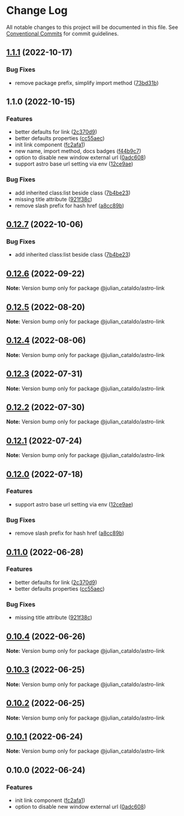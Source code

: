 # Change Log

All notable changes to this project will be documented in this file.
See [Conventional Commits](https://conventionalcommits.org) for commit guidelines.

## [1.1.1](https://github.com/JulianCataldo/web-garden/compare/astro-link@1.1.0...astro-link@1.1.1) (2022-10-17)


### Bug Fixes

* remove package prefix, simplify import method ([73bd31b](https://github.com/JulianCataldo/web-garden/commit/73bd31bf1f501624036a74a3f19c5bf83cc9c0a4))



## 1.1.0 (2022-10-15)


### Features

* better defaults for link ([2c370d9](https://github.com/JulianCataldo/web-garden/commit/2c370d944ce577e5480a07108e81a078bc3200b5))
* better defaults properties ([cc55aec](https://github.com/JulianCataldo/web-garden/commit/cc55aecd0ea8051ab268c391cb5a28372d7ca896))
* init link component ([fc2afa1](https://github.com/JulianCataldo/web-garden/commit/fc2afa191cd34450df1f47812339c0a5b51915f0))
* new name, import method, docs badges ([f44b9c7](https://github.com/JulianCataldo/web-garden/commit/f44b9c732977ed9fcee102f1a37f56ab574d2b94))
* option to disable new window external url ([0adc608](https://github.com/JulianCataldo/web-garden/commit/0adc6088d5dc983aa8fb92f8e61bbb7f8a2c58c1))
* support astro base url setting via env ([12ce9ae](https://github.com/JulianCataldo/web-garden/commit/12ce9ae07253eafe90ed06ca57e090ad1e1d8ee4))


### Bug Fixes

* add inherited class:list beside class ([7b4be23](https://github.com/JulianCataldo/web-garden/commit/7b4be23b84a66bbf56118c69e2a2c89e419fbb7a))
* missing title attribute ([921f38c](https://github.com/JulianCataldo/web-garden/commit/921f38c88f7e41695ff0a6ba6f25cbe29103205c))
* remove slash prefix for hash href ([a8cc89b](https://github.com/JulianCataldo/web-garden/commit/a8cc89bf26a3640095829089cba65b29d363a4b5))



## [0.12.7](https://github.com/JulianCataldo/web-garden/compare/@julian_cataldo/astro-link@0.12.6...@julian_cataldo/astro-link@0.12.7) (2022-10-06)


### Bug Fixes

* add inherited class:list beside class ([7b4be23](https://github.com/JulianCataldo/web-garden/commit/7b4be23b84a66bbf56118c69e2a2c89e419fbb7a))



## [0.12.6](https://github.com/JulianCataldo/web-garden/compare/@julian_cataldo/astro-link@0.12.5...@julian_cataldo/astro-link@0.12.6) (2022-09-22)

**Note:** Version bump only for package @julian_cataldo/astro-link





## [0.12.5](https://github.com/JulianCataldo/web-garden/compare/@julian_cataldo/astro-link@0.12.4...@julian_cataldo/astro-link@0.12.5) (2022-08-20)

**Note:** Version bump only for package @julian_cataldo/astro-link





## [0.12.4](https://github.com/JulianCataldo/web-garden/compare/@julian_cataldo/astro-link@0.12.3...@julian_cataldo/astro-link@0.12.4) (2022-08-06)

**Note:** Version bump only for package @julian_cataldo/astro-link





## [0.12.3](https://github.com/JulianCataldo/web-garden/compare/@julian_cataldo/astro-link@0.12.2...@julian_cataldo/astro-link@0.12.3) (2022-07-31)

**Note:** Version bump only for package @julian_cataldo/astro-link





## [0.12.2](https://github.com/JulianCataldo/web-garden/compare/@julian_cataldo/astro-link@0.12.1...@julian_cataldo/astro-link@0.12.2) (2022-07-30)

**Note:** Version bump only for package @julian_cataldo/astro-link





## [0.12.1](https://github.com/JulianCataldo/web-garden/compare/@julian_cataldo/astro-link@0.12.0...@julian_cataldo/astro-link@0.12.1) (2022-07-24)

**Note:** Version bump only for package @julian_cataldo/astro-link





## [0.12.0](https://github.com/JulianCataldo/web-garden/compare/@julian_cataldo/astro-link@0.11.0...@julian_cataldo/astro-link@0.12.0) (2022-07-18)

### Features

- support astro base url setting via env ([12ce9ae](https://github.com/JulianCataldo/web-garden/commit/12ce9ae07253eafe90ed06ca57e090ad1e1d8ee4))

### Bug Fixes

- remove slash prefix for hash href ([a8cc89b](https://github.com/JulianCataldo/web-garden/commit/a8cc89bf26a3640095829089cba65b29d363a4b5))

## [0.11.0](https://github.com/JulianCataldo/web-garden/compare/@julian_cataldo/astro-link@0.10.4...@julian_cataldo/astro-link@0.11.0) (2022-06-28)

### Features

- better defaults for link ([2c370d9](https://github.com/JulianCataldo/web-garden/commit/2c370d944ce577e5480a07108e81a078bc3200b5))
- better defaults properties ([cc55aec](https://github.com/JulianCataldo/web-garden/commit/cc55aecd0ea8051ab268c391cb5a28372d7ca896))

### Bug Fixes

- missing title attribute ([921f38c](https://github.com/JulianCataldo/web-garden/commit/921f38c88f7e41695ff0a6ba6f25cbe29103205c))

## [0.10.4](https://github.com/JulianCataldo/web-garden/compare/@julian_cataldo/astro-link@0.10.3...@julian_cataldo/astro-link@0.10.4) (2022-06-26)

**Note:** Version bump only for package @julian_cataldo/astro-link

## [0.10.3](https://github.com/JulianCataldo/web-garden/compare/@julian_cataldo/astro-link@0.10.2...@julian_cataldo/astro-link@0.10.3) (2022-06-25)

**Note:** Version bump only for package @julian_cataldo/astro-link

## [0.10.2](https://github.com/JulianCataldo/web-garden/compare/@julian_cataldo/astro-link@0.10.1...@julian_cataldo/astro-link@0.10.2) (2022-06-25)

**Note:** Version bump only for package @julian_cataldo/astro-link

## [0.10.1](https://github.com/JulianCataldo/web-garden/compare/@julian_cataldo/astro-link@0.10.0...@julian_cataldo/astro-link@0.10.1) (2022-06-24)

**Note:** Version bump only for package @julian_cataldo/astro-link

## 0.10.0 (2022-06-24)

### Features

- init link component ([fc2afa1](https://github.com/JulianCataldo/web-garden/commit/fc2afa191cd34450df1f47812339c0a5b51915f0))
- option to disable new window external url ([0adc608](https://github.com/JulianCataldo/web-garden/commit/0adc6088d5dc983aa8fb92f8e61bbb7f8a2c58c1))
